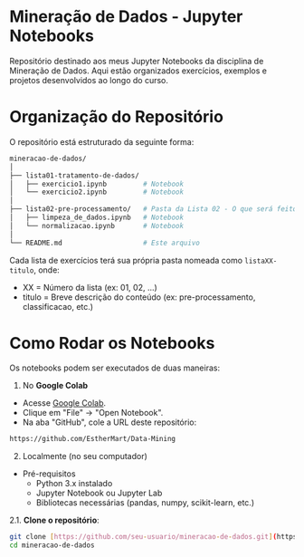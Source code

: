 # Mineração de Dados - Jupyter Notebooks
Repositório destinado aos meus Jupyter Notebooks da disciplina de Mineração de Dados. Aqui estão organizados exercícios, exemplos e projetos desenvolvidos ao longo do curso.

# Organização do Repositório
O repositório está estruturado da seguinte forma:

```bash
mineracao-de-dados/  
│  
├── lista01-tratamento-de-dados/ 
│   ├── exercicio1.ipynb         # Notebook 
│   └── exercicio2.ipynb         # Notebook 
│  
├── lista02-pre-processamento/   # Pasta da Lista 02 - O que será feito
│   ├── limpeza_de_dados.ipynb   # Notebook 
│   └── normalizacao.ipynb       # Notebook  
│  
└── README.md                    # Este arquivo
```

Cada lista de exercícios terá sua própria pasta nomeada como `listaXX-titulo`, onde:
- XX = Número da lista (ex: 01, 02, ...)
- titulo = Breve descrição do conteúdo (ex: pre-processamento, classificacao, etc.)

# Como Rodar os Notebooks
Os notebooks podem ser executados de duas maneiras:

1. No **Google Colab**
- Acesse [Google Colab](https://colab.research.google.com/).
- Clique em "File" → "Open Notebook".
- Na aba "GitHub", cole a URL deste repositório:

```bash
https://github.com/EstherMart/Data-Mining
```

2. Localmente (no seu computador)
- Pré-requisitos
  - Python 3.x instalado
  - Jupyter Notebook ou Jupyter Lab
  - Bibliotecas necessárias (pandas, numpy, scikit-learn, etc.)

2.1. **Clone o repositório**:  

```bash
git clone [https://github.com/seu-usuario/mineracao-de-dados.git](https://github.com/EstherMart/Data-Mining
cd mineracao-de-dados
```
